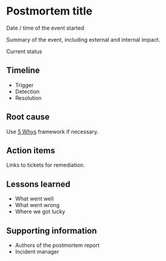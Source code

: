 # Postmortem title

Date / time of the event started

Summary of the event, including external and internal impact.

Current status

## Timeline
- Trigger
- Detection
- Resolution

## Root cause

Use [5 Whys] framework if necessary.

## Action items

Links to tickets for remediation.

## Lessons learned
- What went well
- What went wrong
- Where we got lucky

## Supporting information
- Authors of the postmortem report
- Incident manager

[5 Whys]: https://en.wikipedia.org/wiki/5_Whys
[postmortem templates]: https://github.com/dastergon/postmortem-templates
